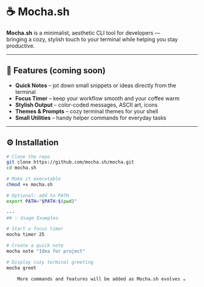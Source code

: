 # ☕ Mocha.sh

**Mocha.sh** is a minimalist, aesthetic CLI tool for developers —  
bringing a cozy, stylish touch to your terminal while helping you stay productive.  

---

## 🌱 Features (coming soon)

- **Quick Notes** – jot down small snippets or ideas directly from the terminal  
- **Focus Timer** – keep your workflow smooth and your coffee warm  
- **Stylish Output** – color-coded messages, ASCII art, icons  
- **Themes & Prompts** – cozy terminal themes for your shell  
- **Small Utilities** – handy helper commands for everyday tasks  

---

## ⚙️ Installation

```bash
# Clone the repo
git clone https://github.com/mocha.sh/mocha.git
cd mocha.sh

# Make it executable
chmod +x mocha.sh

# Optional: add to PATH
export PATH="$PATH:$(pwd)"

---
## 💡 Usage Examples

# Start a focus timer
mocha timer 25

# Create a quick note
mocha note "Idea for project"

# Display cozy terminal greeting
mocha greet

    More commands and features will be added as Mocha.sh evolves ☕